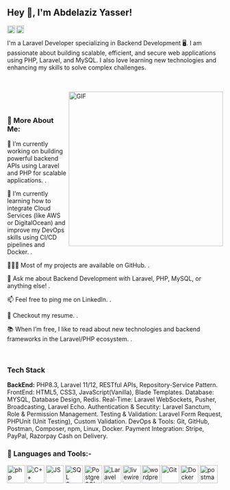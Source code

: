 ## Hey 👋, I'm Abdelaziz Yasser!

<a href='https://www.linkedin.com/in/abdelaziz-yasser/'><img align='left' alt="linkedin" src="https://upload.wikimedia.org/wikipedia/commons/thumb/c/ca/LinkedIn_logo_initials.png/960px-LinkedIn_logo_initials.png" height='18px'/></a>

<a href='https://abdelazizyasser.dev@gmail.com'><img align='left' alt="twitter" src="https://upload.wikimedia.org/wikipedia/commons/thumb/7/7e/Gmail_icon_%282020%29.svg/2560px-Gmail_icon_%282020%29.svg.png" height='18px'/></a>
<br>

I'm a Laravel Developer specializing in Backend Development 🖥️. I am passionate about building scalable, efficient, and secure web applications using PHP, Laravel, and MySQL. I also love learning new technologies and enhancing my skills to solve complex challenges.

<br /> <br /> <img align="right" alt="GIF" src="https://media3.giphy.com/media/v1.Y2lkPTZjMDliOTUyZXhlZ2UzOWVmdW5vY3hxc2M4bDNsaWt4aTdsMWt3eWVqMmJjOGIwdiZlcD12MV9naWZzX3NlYXJjaCZjdD1n/L8K62iTDkzGX6/giphy.gif" width="360px"/> 
<br><br>

### 🧐 More About Me:

🔭 I’m currently working on building powerful backend APIs using Laravel and PHP for scalable applications.
.

🌱 I’m currently learning how to integrate Cloud Services (like AWS or DigitalOcean) and improve my DevOps skills using CI/CD pipelines and Docker.
.

👨🏻‍💻 Most of my projects are available on GitHub.
.

💬 Ask me about Backend Development with Laravel, PHP, MySQL, or anything else!
.

📫 Feel free to ping me on LinkedIn.
.

📝 Checkout my resume.
.

📚 When I’m free, I like to read about new technologies and backend frameworks in the Laravel/PHP ecosystem.
.

<br>

### Tech Stack
<strong>BackEnd:</strong> PHP8.3, Laravel 11/12, RESTful APIs, Repository-Service Pattern.
FrontEnd: HTML5, CSS3, JavaScript(Vanilla), Blade Templates.
Database: MYSQL, Database Design, Redis.
Real-Time: Laravel WebSockets, Pusher, Broadcasting, Laravel Echo.
Authentication & Secutity: Laravel Sanctum, Role & Permission Management.
Testing & Validation: Laravel Form Request, PHPUnit (Unit Testing), Custom Validation.
DevOps & Tools: Git, GitHub, Postman, Composer, npm, Linux, Docker.
Payment Integration: Stripe, PayPal, Razorpay Cash on Delivery.
<br>

### 🔨 Languages and Tools:-


  <img align="left" src="https://www.php.net/images/logos/new-php-logo.svg" alt="php" height="42px"/>

  <img align="left" src="https://upload.wikimedia.org/wikipedia/commons/thumb/1/18/ISO_C%2B%2B_Logo.svg/911px-ISO_C%2B%2B_Logo.svg.png" alt="C++" height="42px"/>

  <img align="left" src="https://upload.wikimedia.org/wikipedia/commons/thumb/9/99/Unofficial_JavaScript_logo_2.svg/2048px-Unofficial_JavaScript_logo_2.svg.png" alt="JS" height="42px"/>

  <img align="left" src="https://download.logo.wine/logo/MySQL/MySQL-Logo.wine.png" alt="SQL Server" height="42px"/>

  <img align="left" src="https://cdn-icons-png.flaticon.com/512/5968/5968342.png" alt="PostgreSQL" height="42px"/>

  <img align="left" src="https://brandlogos.net/wp-content/uploads/2022/01/laravel-logo-brandlogo.net_.png" alt="Laravel" height="42px"/>

  <img align="left" src="https://www.iocod.com/section/stack/Livewire.webp" alt="livewire" height="42px"/>
  
  <img align="left" src="https://upload.wikimedia.org/wikipedia/commons/9/93/Wordpress_Blue_logo.png" alt="wordpress" height="42px"/>

  <img align="left" src="https://git-scm.com/images/logos/downloads/Git-Icon-1788C.png" alt="Git" height="42px"/>

  <img align="left" src="https://cdn4.iconfinder.com/data/icons/logos-and-brands/512/97_Docker_logo_logos-512.png" alt="Docker" height="42px"/>

  <img align="left" src="https://uxwing.com/wp-content/themes/uxwing/download/brands-and-social-media/postman-icon.png" alt="postman" height="42px"/>

<br>

</a>
